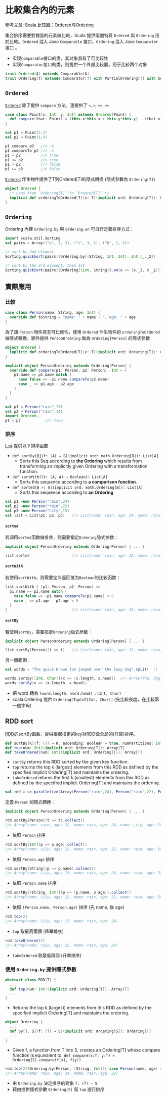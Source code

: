 # 比較集合內的元素

參考文章: [Scala 比较器：Ordered与Ordering](http://www.doc00.com/doc/10010048t)

集合排序需要對裡面的元素做比較，Scala 提供兩個特質 `Ordered` 與 `Ordering` 用於比較。`Ordered` 混入 Java `Comparable` 接口，`Ordering` 混入 Java `Comparator` 接口
。
- 实现`Comparable`接口的类，其对象具有了可比较性
- 实现`Comparator`接口的类，则提供一个外部比较器，用于比较两个对象

```scala
trait Ordered[A] extends Comparable[A]
trait Ordering[T] extends Comparator[T] with PartialOrdering[T] with Serializable
```

## `Ordered`
[`Ordered`](http://www.scala-lang.org/api/current/index.html#scala.math.Ordered) 除了提供 `compare` 方法，還提供了 `<`, `>`, `<=`, `>=`

```scala
case class Point(x: Int, y: Int) extends Ordered[Point] {
  def compare(that: Point) = (this.x*this.x + this.y*this.y) - (that.x*that.x + that.y*that.y)
}

val p1 = Point(2,3)
val p2 = Point(1,4)

p1 compare p2   //> -4
p1 compareTo p2 //> -4
p1 < p2         //> true
p1 <= p2        //> true
p1 > p2         //> false
p1 >= p2        //> false
```

[`Ordered`](http://www.scala-lang.org/api/current/index.html#scala.math.Ordered$) 伴生物件提供了T到Ordered[T]的隱式轉換 (隱式參數為 `Ordering[T]`)
```scala
object Ordered {
  /* Lens from `Ordering[T]` to `Ordered[T]` */
  implicit def orderingToOrdered[T](x: T)(implicit ord: Ordering[T]): Ordered[T] = new Ordered[T] { def compare(that: T): Int = ord.compare(x, that) }
}
```

## `Ordering`
Ordering 內建 `Ordering.by` 與 `Ordering.on` 可自行定義排序方式：

```scala
import scala.util.Sorting
val pairs = Array(("a", 5, 2), ("c", 3, 1), ("b", 1, 3))

// sort by 2nd element
Sorting.quickSort(pairs)(Ordering.by[(String, Int, Int), Int](_._2))

// sort by the 3rd element, then 1st
Sorting.quickSort(pairs)(Ordering[(Int, String)].on(x => (x._3, x._1)))
```

## 實際應用

### 比較
```scala
case class Person(name: String, age: Int) {
  override def toString = "name: " + name + ", age: " + age
}
```

為了讓 `Person` 物件具有可比較性，使用 `Ordered` 伴生物件的 `orderingToOrdered` 做隱式轉換，額外提供 `PersonOrdering` 做為 `Ordering[Person]` 的隱式參數

```scala
object Ordered {
  implicit def orderingToOrdered[T](x: T)(implicit ord: Ordering[T]): Ordered[T] = new Ordered[T] { def compare(that: T): Int = ord.compare(x, that) }
}
```

```scala
implicit object PersonOrdering extends Ordering[Person] {
  override def compare(p1: Person, p2: Person): Int = {
    p1.name == p2.name match {
      case false => -p1.name.compareTo(p2.name)
      case _ => p1.age - p2.age
    }
  }
}
```

```scala
val p1 = Person("rain",13)
val p2 = Person("rain",14)
import Ordered._
p1 < p2           //> True
```

### 排序
[List](http://www.scala-lang.org/api/current/index.html#scala.collection.immutable.List) 提供以下排序函數

- `def sortBy[B](f: (A) ⇒ B)(implicit ord: math.Ordering[B]): List[A]`
  - Sorts this Seq according to **the Ordering** which results from transforming an implicitly given Ordering with a transformation function.
- `def sortWith(lt: (A, A) ⇒ Boolean): List[A]`
  - Sorts this sequence according to **a comparison function**.
- `def sorted[B >: A](implicit ord: math.Ordering[B]): List[A]`
  - Sorts this sequence according to **an Ordering**.

```scala
val p1 =new Person("rain",24)
val p2 =new Person("rain",22)
val p3 =new Person("Lily",15)
val list = List(p1, p2, p3)   //> List(name: rain, age: 24, name: rain, age: 22, name: Lily, age: 15)
```

#### `sorted`
若调用`sorted`函数做排序，则需要指定`Ordering`隐式参数：

```scala
implicit object PersonOrdering extends Ordering[Person] { ... }
```
```scala
list.sorted                   //> List(name: rain, age: 22, name: rain, age: 24, name: Lily, age: 15)
```

#### `sortWith`
若使用`sortWith`，则需要定义返回值为`Boolean`的比较函数：

```scala
list.sortWith { (p1: Person, p2: Person) =>
  p1.name == p2.name match {
    case false => -p1.name.compareTo(p2.name) < 0
    case _ => p1.age - p2.age < 0
  }
}                             //> List(name: rain, age: 22, name: rain, age: 24, name: Lily, age: 15)
```

#### `sortBy`
若使用`sortBy`，需要指定`Ordering`隐式参数：
```scala
implicit object PersonOrdering extends Ordering[Person] { ... }
```
```scala
list.sortBy[Person](t => t)   //> List(name: rain, age: 22, name: rain, age: 24, name: Lily, age: 15)
```

另一個範例：
```scala
val words = "The quick brown fox jumped over the lazy dog".split(' ')

words.sortBy[(Int, Char)](x => (x.length, x.head))  //> Array(The, dog, fox, the, lazy, over, brown, quick, jumped)
words.sortBy(x => (x.length, x.head))
```

- 把 word 轉為 `(word.length, word.head) :(Int, Char)`
- scala.Ordering 提供 `Ordering[Tuple2[Int, Char]]` (先比較長度，在比較第一個字母)

## RDD sort
[RDD](http://spark.apache.org/docs/latest/api/scala/index.html#org.apache.spark.rdd.RDD)的sortBy函数，提供根据指定的key对RDD做全局的(升冪)排序。

```scala
def sortBy[K](f: (T) ⇒ K, ascending: Boolean = true, numPartitions: Int = this.partitions.length)(implicit ord: Ordering[K], ctag: ClassTag[K]): RDD[T]
def top(num: Int)(implicit ord: Ordering[T]): Array[T]
def takeOrdered(num: Int)(implicit ord: Ordering[T]): Array[T]
```
- `sortBy` returns this RDD sorted by the given key function.
- `top` returns the top k (largest) elements from this RDD as defined by the specified implicit Ordering[T] and maintains the ordering.
- `takeOrdered` returns the first k (smallest) elements from this RDD as defined by the specified implicit Ordering[T] and maintains the ordering.

```scala
val rdd = sc.parallelize(Array(Person("rain",24), Person("rain",22), Person("Lily",15)))
```

定義 `Person` 的隱式轉換：
```scala
implicit object PersonOrdering extends Ordering[Person] { ... }
```

```scala
rdd.sortBy[Person](t => t).collect()
//> Array(name: rain, age: 22, name: rain, age: 24, name: Lily, age: 15)
```
- 依照 `Person` 排序

```scala
rdd.sortBy[Int](p => p.age).collect()
//> Array(name: Lily, age: 15, name: rain, age: 22, name: rain, age: 24)
```
- 依照 `Person.age` 排序

```scala
rdd.sortBy[String](p => p.name).collect()
//> Array(name: Lily, age: 15, name: rain, age: 24, name: rain, age: 22)
```
- 依照 `Person.name` 排序

```scala
rdd.sortBy[(String, Int)](p => (p.name, p.age)).collect()
//> Array(name: Lily, age: 15, name: rain, age: 22, name: rain, age: 24)
```
- 依照 `(Person.name, Person.age)` 排序 (先 name, 後 age)

```scala
rdd.top(2)
//> Array(name: Lily, age: 15, name: rain, age: 24)
```
- `top` 取最高兩個 (降冪排序)

```scala
rdd.takeOrdered(2)
//> Array(name: rain, age: 22, name: rain, age: 24)
```
- `takeOrdered` 取最低兩個 (升冪排序)

### 使用 `Ordering.by` 提供隱式參數
```scala
abstract class RDD[T] {
  ...
  def top(num: Int)(implicit ord: Ordering[T]): Array[T]
  ...
}
```
- Returns the top k (largest) elements from this RDD as defined by the specified implicit Ordering[T] and maintains the ordering.

```scala
object Ordering {
  ...
  def by[T, S](f: (T) ⇒ S)(implicit ord: Ordering[S]): Ordering[T]
  ...
}
```
- Given f, a function from T into S, creates an Ordering[T] whose compare function is equivalent to: `def compare(x:T, y:T) = Ordering[S].compare(f(x), f(y))`

```scala
rdd.top(2)(Ordering.by[Person, (String, Int)]{ case Person(name, age) => (name, age) })
//> Array(name: rain, age: 24, name: rain, age: 22)
```
- 由 `Ordering.by` 決定排序的對象 `f: (T) ⇒ S`
- 藉由提供隱式參數 `Ordering[S]` 幫 `top` 進行排序
